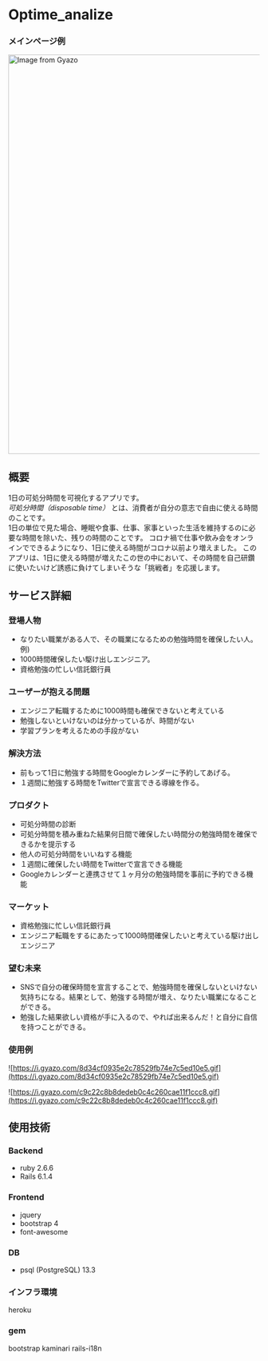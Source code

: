 # Optime_analize

### **メインページ例**

<a href="https://gyazo.com/d2574f6041dbd0e2e3d544f15cbf986e"><img src="https://i.gyazo.com/d2574f6041dbd0e2e3d544f15cbf986e.png" alt="Image from Gyazo" width="799"/></a>

## 概要
1日の可処分時間を可視化するアプリです。<br>
*可処分時間（disposable time）* とは、消費者が自分の意志で自由に使える時間のことです。<br>
1日の単位で見た場合、睡眠や食事、仕事、家事といった生活を維持するのに必要な時間を除いた、残りの時間のことです。
コロナ禍で仕事や飲み会をオンラインでできるようになり、1日に使える時間がコロナ以前より増えました。
このアプリは、1日に使える時間が増えたこの世の中において、その時間を自己研鑽に使いたいけど誘惑に負けてしまいそうな「挑戦者」を応援します。

## **サービス詳細**

### **登場人物**

- なりたい職業がある人で、その職業になるための勉強時間を確保したい人。
例) 
- 1000時間確保したい駆け出しエンジニア。
- 資格勉強の忙しい信託銀行員

### **ユーザーが抱える問題**

- エンジニア転職するために1000時間も確保できないと考えている
- 勉強しないといけないのは分かっているが、時間がない
- 学習プランを考えるための手段がない

### **解決方法**

- 前もって1日に勉強する時間をGoogleカレンダーに予約してあげる。
- １週間に勉強する時間をTwitterで宣言できる導線を作る。

### **プロダクト**

- 可処分時間の診断
- 可処分時間を積み重ねた結果何日間で確保したい時間分の勉強時間を確保できるかを提示する
- 他人の可処分時間をいいねする機能
- １週間に確保したい時間をTwitterで宣言できる機能
- Googleカレンダーと連携させて１ヶ月分の勉強時間を事前に予約できる機能

### **マーケット**

- 資格勉強に忙しい信託銀行員
- エンジニア転職をするにあたって1000時間確保したいと考えている駆け出しエンジニア

### **望む未来**

- SNSで自分の確保時間を宣言することで、勉強時間を確保しないといけない気持ちになる。結果として、勉強する時間が増え、なりたい職業になることができる。
- 勉強した結果欲しい資格が手に入るので、やれば出来るんだ！と自分に自信を持つことができる。



### **使用例**
![https://i.gyazo.com/8d34cf0935e2c78529fb74e7c5ed10e5.gif](https://i.gyazo.com/8d34cf0935e2c78529fb74e7c5ed10e5.gif)

![https://i.gyazo.com/c9c22c8b8dedeb0c4c260cae11f1ccc8.gif](https://i.gyazo.com/c9c22c8b8dedeb0c4c260cae11f1ccc8.gif)
## 使用技術

### Backend
- ruby 2.6.6
- Rails 6.1.4

### Frontend
- jquery
- bootstrap 4
- font-awesome

### DB
- psql (PostgreSQL) 13.3

### インフラ環境
heroku

### gem
bootstrap
kaminari
rails-i18n

